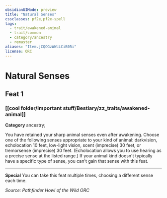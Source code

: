 ```yaml
---
obsidianUIMode: preview
title: "Natural Senses"
cssclasses: pf2e,pf2e-spell
tags:
  - trait/awakened-animal
  - trait/common
  - category/ancestry
  - remaster
aliases: "Item.jCQOGzWWLLCiB05i"
license: ORC
---
```

# Natural Senses
## Feat 1
### [[cool folder/Important stuff/Bestiary/zz_traits/awakened-animal]]

**Category** ancestry; 




You have retained your sharp animal senses even after awakening. Choose one of the following senses appropriate to your kind of animal: darkvision, echolocation 10 feet, low-light vision, scent (imprecise) 30 feet, or tremorsense (imprecise) 30 feet. (Echolocation allows you to use hearing as a precise sense at the listed range.) If your animal kind doesn't typically have a specific type of sense, you can't gain that sense with this feat.

* * *

**Special** You can take this feat multiple times, choosing a different sense each time.

*Source: Pathfinder Howl of the Wild*
*ORC*
